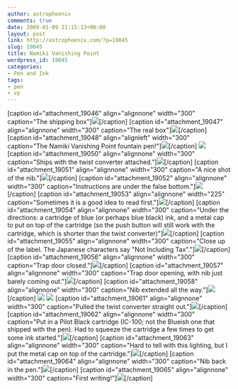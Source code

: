 ```yaml
---
author: astrophoenix
comments: true
date: 2009-01-09 21:15:13+00:00
layout: post
link: http://astrophoenix.com/?p=19045
slug: 19045
title: Namiki Vanishing Point
wordpress_id: 19045
categories:
- Pen and Ink
tags:
- pen
- vp
---
```


[caption id="attachment_19046" align="alignnone" width="300" caption="The shipping box"][![](/wp-uploads/astrophoenix/2010/12/img_0286_compressed-300x225.jpg)](/wp-uploads/astrophoenix/2010/12/img_0286_compressed.jpg)[/caption]
[caption id="attachment_19047" align="alignnone" width="300" caption="The real box"][![](/wp-uploads/astrophoenix/2010/12/img_0287_compressed-300x225.jpg)](/wp-uploads/astrophoenix/2010/12/img_0287_compressed.jpg)[/caption]
[caption id="attachment_19048" align="alignleft" width="300" caption="The Namiki Vanishing Point fountain pen!"][![](/wp-uploads/astrophoenix/2010/12/img_0288_compressed-300x225.jpg)](/wp-uploads/astrophoenix/2010/12/img_0288_compressed.jpg)[/caption]
[![](/wp-uploads/astrophoenix/2010/12/img_0289_compressed-300x225.jpg)](/wp-uploads/astrophoenix/2010/12/img_0289_compressed.jpg)
[caption id="attachment_19050" align="alignnone" width="300" caption="Ships with the twist converter attached."][![](/wp-uploads/astrophoenix/2010/12/img_0290_compressed-300x225.jpg)](/wp-uploads/astrophoenix/2010/12/img_0290_compressed.jpg)[/caption]
[caption id="attachment_19051" align="alignnone" width="300" caption="A nice shot of the nib."][![](/wp-uploads/astrophoenix/2010/12/img_0291_compressed-300x225.jpg)](/wp-uploads/astrophoenix/2010/12/img_0291_compressed.jpg)[/caption]
[caption id="attachment_19052" align="alignnone" width="300" caption="Instructions are under the false bottom."][![](/wp-uploads/astrophoenix/2010/12/img_0292_compressed-300x225.jpg)](/wp-uploads/astrophoenix/2010/12/img_0292_compressed.jpg)[/caption]
[caption id="attachment_19053" align="alignnone" width="225" caption="Sometimes it is a good idea to read first."][![](/wp-uploads/astrophoenix/2010/12/img_0292a_compressed-225x300.jpg)](/wp-uploads/astrophoenix/2010/12/img_0292a_compressed.jpg)[/caption]
[caption id="attachment_19054" align="alignnone" width="300" caption="Under the directions: a cartridge of blue (or perhaps blue black) ink, and a metal cap to put on top of the cartridge (so the push button will still work with the cartridge, which is shorter than the twist converter)"][![](/wp-uploads/astrophoenix/2010/12/img_0294_compressed-300x225.jpg)](/wp-uploads/astrophoenix/2010/12/img_0294_compressed.jpg)[/caption]
[caption id="attachment_19055" align="alignnone" width="300" caption="Close up of the label. The Japanese characters say \"Not Including Tax\"."][![](/wp-uploads/astrophoenix/2010/12/img_0297_compressed-300x209.jpg)](/wp-uploads/astrophoenix/2010/12/img_0297_compressed.jpg)[/caption]
[caption id="attachment_19056" align="alignnone" width="300" caption="Trap door closed."][![](/wp-uploads/astrophoenix/2010/12/img_0298_compressed-300x225.jpg)](/wp-uploads/astrophoenix/2010/12/img_0298_compressed.jpg)[/caption]
[caption id="attachment_19057" align="alignnone" width="300" caption="Trap door opening, with nib just barely coming out."][![](/wp-uploads/astrophoenix/2010/12/img_0300_compressed-300x225.jpg)](/wp-uploads/astrophoenix/2010/12/img_0300_compressed.jpg)[/caption]
[caption id="attachment_19058" align="alignnone" width="300" caption="Nib extended all the way."][![](/wp-uploads/astrophoenix/2010/12/img_0301_compressed-300x225.jpg)](/wp-uploads/astrophoenix/2010/12/img_0301_compressed.jpg)[/caption]
[![](/wp-uploads/astrophoenix/2010/12/img_0302_compressed-300x225.jpg)](/wp-uploads/astrophoenix/2010/12/img_0302_compressed.jpg)
[![](/wp-uploads/astrophoenix/2010/12/img_0303_compressed-300x225.jpg)](/wp-uploads/astrophoenix/2010/12/img_0303_compressed.jpg)
[caption id="attachment_19061" align="alignnone" width="300" caption="Pulled the twist converter straight out."][![](/wp-uploads/astrophoenix/2010/12/img_0304_compressed-300x225.jpg)](/wp-uploads/astrophoenix/2010/12/img_0304_compressed.jpg)[/caption]
[caption id="attachment_19062" align="alignnone" width="300" caption="Put in a Pilot Black cartridge (IC-100; not the Blueish one that shipped with the pen). Had to squeeze the cartridge a few times to get some ink started."][![](/wp-uploads/astrophoenix/2010/12/img_0305_compressed-300x225.jpg)](/wp-uploads/astrophoenix/2010/12/img_0305_compressed.jpg)[/caption]
[caption id="attachment_19063" align="alignnone" width="300" caption="Hard to tell with this lighting, but I put the metal cap on top of the cartridge."][![](/wp-uploads/astrophoenix/2010/12/img_0306_compressed-300x225.jpg)](/wp-uploads/astrophoenix/2010/12/img_0306_compressed.jpg)[/caption]
[caption id="attachment_19064" align="alignnone" width="300" caption="Nib back in the pen."][![](/wp-uploads/astrophoenix/2010/12/img_0308_compressed-300x225.jpg)](/wp-uploads/astrophoenix/2010/12/img_0308_compressed.jpg)[/caption]
[caption id="attachment_19065" align="alignnone" width="300" caption="First writing!"][![](/wp-uploads/astrophoenix/2010/12/img_0311_compressed-300x225.jpg)](/wp-uploads/astrophoenix/2010/12/img_0311_compressed.jpg)[/caption]
